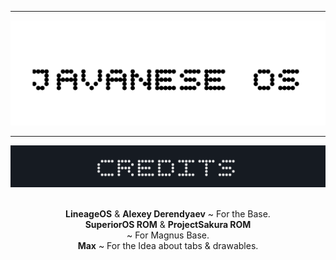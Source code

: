 <hr>
<div align="center">
<a href="https://github.com/Javanese-OS">
<img src="https://github.com/Javanese-OS/GreatDocs/blob/main/assets/header.png?raw=true" alt="Magnus OS"> 
</a>
<hr>

<a href="">
<img src="https://github.com/Javanese-OS/GreatDocs/blob/main/assets/credits.png?raw=true" alt="Credits">
</a>

<br>
<br>
 
  **LineageOS** & **Alexey Derendyaev**
~ For the Base.
<br>
  **SuperiorOS ROM** & **ProjectSakura ROM**
<br>
 ~ For Magnus Base.
<br>
  **Max**
~ For the Idea about tabs & drawables.
<br>
